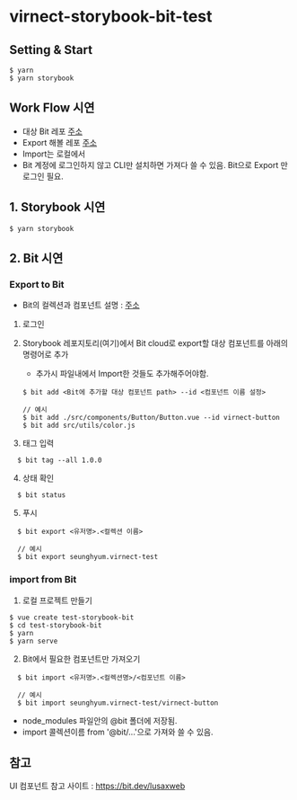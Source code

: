 # virnect-storybook-bit-test

## Setting & Start

```
$ yarn
$ yarn storybook
```

## Work Flow 시연

- 대상 Bit 레포 [주소](https://bit.dev/seunghyum/virnect-test)
- Export 해볼 레포 [주소](https://github.com/Seunghyum/virnect-storybook-bit-test)
- Import는 로컬에서
- Bit 계정에 로그인하지 않고 CLI만 설치하면 가져다 쓸 수 있음. Bit으로 Export 만 로그인 필요.

## 1. Storybook 시연

```
$ yarn storybook
```

## 2. Bit 시연

### Export to Bit

- Bit의 컬렉션과 컴포넌트 설명 : [주소](https://bit.dev/seunghyum/virnect-test)

1. 로그인
2. Storybook 레포지토리(여기)에서 Bit cloud로 export할 대상 컴포넌트를 아래의 명령어로 추가
   - 추가시 파일내에서 Import한 것들도 추가해주어야함.
    ```
    $ bit add <Bit에 추가할 대상 컴포넌트 path> --id <컴포넌트 이름 설정>

    // 예시
    $ bit add ./src/components/Button/Button.vue --id virnect-button
    $ bit add src/utils/color.js
    ```

3. 태그 입력 
```
  $ bit tag --all 1.0.0
```
4. 상태 확인
```
  $ bit status
```
5. 푸시
```
  $ bit export <유저명>.<컬렉션 이름>

  // 예시
  $ bit export seunghyum.virnect-test
```

### import from Bit

1. 로컬 프로젝트 만들기

```
$ vue create test-storybook-bit
$ cd test-storybook-bit
$ yarn
$ yarn serve
```

2. Bit에서 필요한 컴포넌트만 가져오기

```
  $ bit import <유저명>.<컬렉션명>/<컴포넌트 이름>

  // 예시
  $ bit import seunghyum.virnect-test/virnect-button
```

- node_modules 파일안의 @bit 폴더에 저장됨.
- import 콜렉션이름 from '@bit/...'으로 가져와 쓸 수 있음.

## 참고

UI 컴포넌트 참고 사이트 : https://bit.dev/lusaxweb
